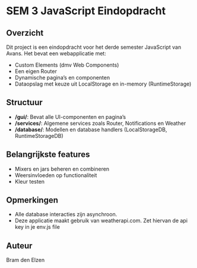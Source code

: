 # SEM 3 JavaScript Eindopdracht

## Overzicht

Dit project is een eindopdracht voor het derde semester JavaScript van Avans. Het bevat een webapplicatie met:
- Custom Elements (dmv Web Components)
- Een eigen Router
- Dynamische pagina’s en componenten
- Dataopslag met keuze uit LocalStorage en in-memory (RuntimeStorage)

## Structuur

- **/gui/**: Bevat alle UI-componenten en pagina’s
- **/services/**: Algemene services zoals Router, Notifications en Weather
- **/database/**: Modellen en database handlers (LocalStorageDB, RuntimeStorageDB)

## Belangrijkste features

- Mixers en jars beheren en combineren
- Weersinvloeden op functionaliteit
- Kleur testen 

## Opmerkingen

- Alle database interacties zijn asynchroon.
- Deze applicatie maakt gebruik van weatherapi.com. Zet hiervan de api key in je env.js file


## Auteur

Bram den Elzen
